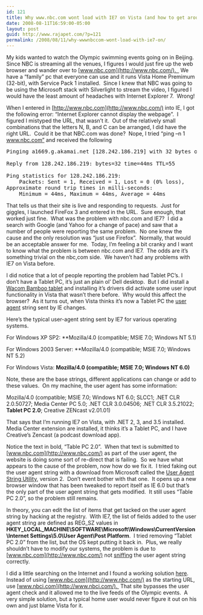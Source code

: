 ```yaml
---
id: 121
title: Why www.nbc.com wont load with IE7 on Vista (and how to get around it)
date: 2008-08-11T16:59:00-05:00
layout: post
guid: http://www.rajapet.com/?p=121
permalink: /2008/08/11/why-wwwnbccom-wont-load-with-ie7-on/
---
```

My kids wanted to watch the Olympic swimming events going on in Beijing.  Since NBC is streaming all the venues, I figures I would just fire up the web browser and wander over to [www.nbc.com](http://www.nbc.com/).   We have a “family” pc that everyone can use and it runs Vista Home Premimum (32-bit), with Service Pack 1 installed.  Since I knew that NBC was going to be using the Microsoft stack with Silverlight to stream the video, I figured I would have the least amount of headaches with Internet Explorer 7.  Wrong!

When I entered in [http://www.nbc.com](http://www.nbc.com/) into IE, I got the following error: “Internet Explorer cannot display the webpage”.  I figured I mistyped the URL, that wasn’t it.  Out of the relatively small combinations that the letters N, B, and C can be arranged, I did have the right URL.  Could it be that NBC.com was done?  Nope, I tried “ping –n 1 www.nbc.com” and received the following</p> 

<pre>Pinging a1669.g.akamai.net [128.242.186.219] with 32 bytes of data:                               <br />                                                                                                  <br />Reply from 128.242.186.219: bytes=32 time=44ms TTL=55                                             <br />                                                                                                  <br />Ping statistics for 128.242.186.219:                                                              <br />    Packets: Sent = 1, Received = 1, Lost = 0 (0% loss),                                          <br />Approximate round trip times in milli-seconds:                                                    <br />    Minimum = 44ms, Maximum = 44ms, Average = 44ms                                                 <br /></pre></p> 

That tells us that their site is live and responding to requests.  Just for giggles, I launched FireFox 3 and entered in the URL.  Sure enough, that worked just fine.  What was the problem with nbc.com and IE7?  I did a search with Google (and Yahoo for a change of pace) and saw that a number of people were reporting the same problem.  No one knew the cause and the only resolution was “just use Firefox”.  Normally, that would be an acceptable answer for me.  Today, I’m feeling a bit cranky and I want to know what the problem is between nbc.com and IE7.  The odds are it’s something trivial on the nbc,com side.  We haven’t had any problems with IE7 on Vista before.

I did notice that a lot of people reporting the problem had Tablet PC’s. I don’t have a Tablet PC, it’s just an plain ol’ Dell desktop.  But I did install a <a href="http://www.wacom.com/bambootablet/bamboofun.cfm" target="_blank">Wacom Bamboo tablet</a> and installing it’s drivers did activate some user input functionality in Vista that wasn’t there before.  Why would this affect the browser?  As it turns out, when Vista thinks it’s now a Tablet PC the <a href="http://en.wikipedia.org/wiki/User_agent" target="_blank">user agent</a> string sent by IE changes.

Here’s the typical user-agent string sent by IE7 for various operating systems.

For Windows XP SP2: **Mozilla/4.0 (compatible; MSIE 7.0; Windows NT 5.1) </p> 

</strong>For Windows 2003 Server: **Mozilla/4.0 (compatible; MSIE 7.0; Windows NT 5.2) </p> 

</strong>For Windows Vista: **Mozilla/4.0 (compatible; MSIE 7.0; Windows NT 6.0)**

Note, these are the base strings, different applications can change or add to these values.  On my machine, the user agent has some information:

Mozilla/4.0 (compatible; MSIE 7.0; Windows NT 6.0; SLCC1; .NET CLR 2.0.50727; Media Center PC 5.0; .NET CLR 3.0.04506; .NET CLR 3.5.21022; **Tablet PC 2.0**; Creative ZENcast v2.01.01)

That says that I’m running IE7 on Vista, with .NET 2, 3, and 3.5 installed.  Media Center extension are installed, it thinks it’s a Tablet PC, and I have Creative’s Zencast (a podcast download app).

Notice the text in bold, “Table PC 2.0”.  When that text is submitted to [www.nbc.com](http://www.nbc.com/) as part of the user agent, the website is doing some sort of re-direct that is failing.  So we have what appears to the cause of the problem, now how do we fix it.  I tried faking out the user agent string with a download from Microsoft called the <a title="User Agent String Utility version 2" href="http://www.microsoft.com/downloads/details.aspx?familyid=9517db9c-3c0d-47fe-bd04-fad82a9aac9f&#038;displaylang=en" target="_blank">User Agent String Utility</a>, version 2.  Don’t event bother with that one.  It opens up a new browser window that has been tweaked to report itself as IE 6.0 but that’s the only part of the user agent string that gets modified.  It still uses “Table PC 2.0”, so the problem still remains. 

In theory, you can edit the list of items that get tacked on the user agent string by hacking at the registry.  With IE7, the list of fields added to the user agent string are defined as REG_SZ values in **HKEY\_LOCAL\_MACHINE\SOFTWARE\Microsoft\Windows\CurrentVersion\Internet Settings\5.0\User Agent\Post Platform**.  I tried removing “Tablet PC 2.0” from the list, but the OS kept putting it back in.  Plus, we really shouldn’t have to modify our systems, the problem is due to [www.nbc.com](http://www.nbc.com/) not <a href="http://en.wikipedia.org/wiki/User_agent#User_agent_sniffing" target="_blank">sniffing</a> the user agent string correctly.

I did a little searching on the Internet and I found a working solution <a href="http://forum.tabletpcreview.com/showthread.php?p=117967" target="_blank">here</a>.  Instead of using [www.nbc.com](http://www.nbc.com/) as the starting URL, use [www.nbci.com](http://www.nbci.com/).  That site bypasses the user agent check and it allowed me to the live feeds of the Olympic events.  A very simple solution, but a typical home user would never figure it out on his own and just blame Vista for it.
